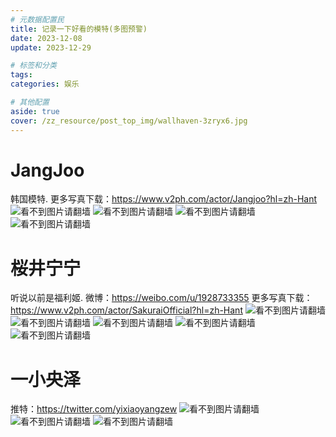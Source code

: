 ```yaml
---
# 元数据配置民
title: 记录一下好看的模特(多图预警)
date: 2023-12-08
update: 2023-12-29

# 标签和分类
tags:
categories: 娱乐

# 其他配置
aside: true
cover: /zz_resource/post_top_img/wallhaven-3zryx6.jpg
---
```

# JangJoo
韩国模特.
更多写真下载：https://www.v2ph.com/actor/Jangjoo?hl=zh-Hant
![看不到图片请翻墙](https://dl-web.dropbox.com/scl/fi/0ec0mqtno9jtnsoyd4oic/124.128.92.186_b9971160_1.33_4-3_aloabp4.jpg?rlkey=4cks4bv6hky2sfj6dg3b098ww&dl=0)
![看不到图片请翻墙](https://dl-web.dropbox.com/scl/fi/ksu1857atoyodhedn0ve7/124.128.92.186_6a764c7c_1.33_4-3_1cf9swp.jpg?rlkey=p9spcwdmxlzfag009d4dz29bj&dl=0)
![看不到图片请翻墙](https://dl-web.dropbox.com/scl/fi/ejqhy1uc3zqvj4edl-webqqj/124.128.92.186_39f46b71_1.50_3-2_givax5h.png?rlkey=pe6ws70mnawz8czf9zaemsp6n&dl=0)
![看不到图片请翻墙](https://i.imgur.com/yQkBgGr.jpg)

# 桜井宁宁
听说以前是福利姬.
微博：https://weibo.com/u/1928733355
更多写真下载：https://www.v2ph.com/actor/SakuraiOfficial?hl=zh-Hant
![看不到图片请翻墙](https://dl-web.dropbox.com/scl/fi/vgoegjqk6tgbdyxyputr7/1.50_3-2_6etnxjl.jpg?rlkey=mkgsirhjvaft84tz3v144ppsp&dl=0)
![看不到图片请翻墙](https://dl-web.dropbox.com/scl/fi/e840jg23dz8jnoh56bm9l/1.50_3-2_iete49t.jpg?rlkey=1feqmu0y33p8uoammp246xw26&dl=0)
![看不到图片请翻墙](https://dl-web.dropbox.com/scl/fi/s0f58fv37k4wirwwvheuz/1.33_4-3_snkr5ml.jpg?rlkey=ysajor1p3qjh6ncurkfcdt0ou&dl=0)
![看不到图片请翻墙](https://dl-web.dropbox.com/scl/fi/uxjomx5dpyyqonz95ao4a/1.50_5000-3333_iyoz173.jpg?rlkey=s48vnq6por5h3f7c5ttk41zz9&dl=0)
![看不到图片请翻墙](https://dl-web.dropbox.com/scl/fi/ecknnrtdxhdfxg7slrft5/1.50_3-2_zsuhbhb.jpg?rlkey=xbzbmeb06htl64ypbhysrqgt1&dl=0)

# 一小央泽
推特：https://twitter.com/yixiaoyangzew
![看不到图片请翻墙](https://dl-web.dropbox.com/scl/fi/xuy95z0aiijwtlctkd4x6/1.78_16-9_6qcxg8q.png?rlkey=vj016ainj7qwkxfe4nwyxvjjt&dl=0)
![看不到图片请翻墙](https://dl-web.dropbox.com/scl/fi/nfvey6g96znuoshavzr69/221.215.103.126_ac0d9284_Qn7kUZeWqJEpTgHk.jpg?rlkey=y1zb71pwm1xfoyop4a5juye1j&dl=0)
![看不到图片请翻墙](https://dl-web.dropbox.com/scl/fi/i57wxsh01kz5f74bjlaue/221.215.103.126_b82180b6_cMmEhyj3nWuHLSyy.jpg?rlkey=zjczb1hqjs0yc5q929znsd7dr&dl=0)